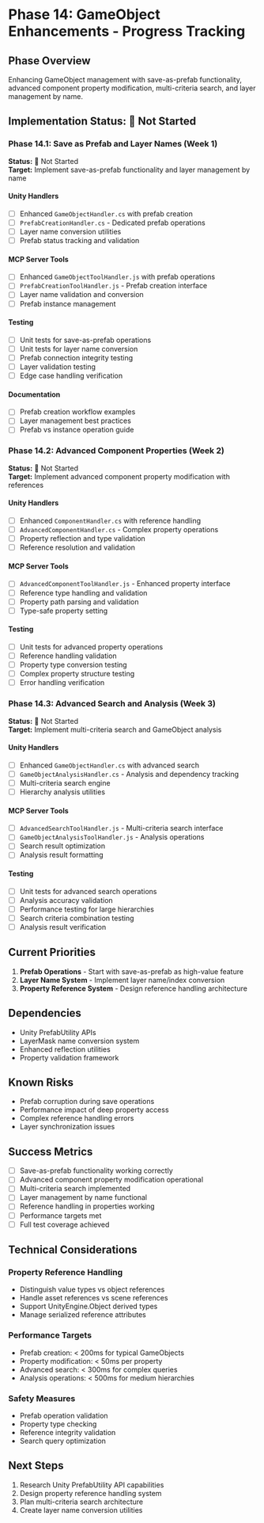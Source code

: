 # Phase 14: GameObject Enhancements - Progress Tracking

## Phase Overview
Enhancing GameObject management with save-as-prefab functionality, advanced component property modification, multi-criteria search, and layer management by name.

## Implementation Status: 🔴 Not Started

### Phase 14.1: Save as Prefab and Layer Names (Week 1)
**Status:** 🔴 Not Started  
**Target:** Implement save-as-prefab functionality and layer management by name

#### Unity Handlers
- [ ] Enhanced `GameObjectHandler.cs` with prefab creation
- [ ] `PrefabCreationHandler.cs` - Dedicated prefab operations
- [ ] Layer name conversion utilities
- [ ] Prefab status tracking and validation

#### MCP Server Tools
- [ ] Enhanced `GameObjectToolHandler.js` with prefab operations
- [ ] `PrefabCreationToolHandler.js` - Prefab creation interface
- [ ] Layer name validation and conversion
- [ ] Prefab instance management

#### Testing
- [ ] Unit tests for save-as-prefab operations
- [ ] Unit tests for layer name conversion
- [ ] Prefab connection integrity testing
- [ ] Layer validation testing
- [ ] Edge case handling verification

#### Documentation
- [ ] Prefab creation workflow examples
- [ ] Layer management best practices
- [ ] Prefab vs instance operation guide

### Phase 14.2: Advanced Component Properties (Week 2)
**Status:** 🔴 Not Started  
**Target:** Implement advanced component property modification with references

#### Unity Handlers
- [ ] Enhanced `ComponentHandler.cs` with reference handling
- [ ] `AdvancedComponentHandler.cs` - Complex property operations
- [ ] Property reflection and type validation
- [ ] Reference resolution and validation

#### MCP Server Tools
- [ ] `AdvancedComponentToolHandler.js` - Enhanced property interface
- [ ] Reference type handling and validation
- [ ] Property path parsing and validation
- [ ] Type-safe property setting

#### Testing
- [ ] Unit tests for advanced property operations
- [ ] Reference handling validation
- [ ] Property type conversion testing
- [ ] Complex property structure testing
- [ ] Error handling verification

### Phase 14.3: Advanced Search and Analysis (Week 3)
**Status:** 🔴 Not Started  
**Target:** Implement multi-criteria search and GameObject analysis

#### Unity Handlers
- [ ] Enhanced `GameObjectHandler.cs` with advanced search
- [ ] `GameObjectAnalysisHandler.cs` - Analysis and dependency tracking
- [ ] Multi-criteria search engine
- [ ] Hierarchy analysis utilities

#### MCP Server Tools
- [ ] `AdvancedSearchToolHandler.js` - Multi-criteria search interface
- [ ] `GameObjectAnalysisToolHandler.js` - Analysis operations
- [ ] Search result optimization
- [ ] Analysis result formatting

#### Testing
- [ ] Unit tests for advanced search operations
- [ ] Analysis accuracy validation
- [ ] Performance testing for large hierarchies
- [ ] Search criteria combination testing
- [ ] Analysis result verification

## Current Priorities
1. **Prefab Operations** - Start with save-as-prefab as high-value feature
2. **Layer Name System** - Implement layer name/index conversion
3. **Property Reference System** - Design reference handling architecture

## Dependencies
- Unity PrefabUtility APIs
- LayerMask name conversion system
- Enhanced reflection utilities
- Property validation framework

## Known Risks
- Prefab corruption during save operations
- Performance impact of deep property access
- Complex reference handling errors
- Layer synchronization issues

## Success Metrics
- [ ] Save-as-prefab functionality working correctly
- [ ] Advanced component property modification operational
- [ ] Multi-criteria search implemented
- [ ] Layer management by name functional
- [ ] Reference handling in properties working
- [ ] Performance targets met
- [ ] Full test coverage achieved

## Technical Considerations

### Property Reference Handling
- Distinguish value types vs object references
- Handle asset references vs scene references
- Support UnityEngine.Object derived types
- Manage serialized reference attributes

### Performance Targets
- Prefab creation: < 200ms for typical GameObjects
- Property modification: < 50ms per property
- Advanced search: < 300ms for complex queries
- Analysis operations: < 500ms for medium hierarchies

### Safety Measures
- Prefab operation validation
- Property type checking
- Reference integrity validation
- Search query optimization

## Next Steps
1. Research Unity PrefabUtility API capabilities
2. Design property reference handling system
3. Plan multi-criteria search architecture
4. Create layer name conversion utilities